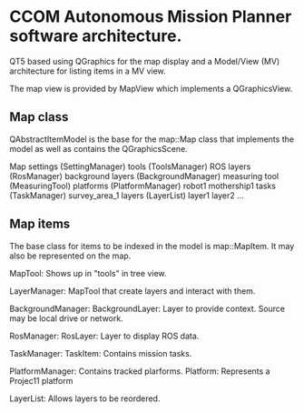 # CCOM Autonomous Mission Planner software architecture.

QT5 based using QGraphics for the map display and a Model/View (MV) architecture for listing items in a MV view.

The map view is provided by MapView which implements a QGraphicsView.

## Map class

QAbstractItemModel is the base for the map::Map class that implements the model as well as contains the QGraphicsScene.

Map
  settings (SettingManager)
  tools (ToolsManager)
    ROS layers (RosManager)
    background layers (BackgroundManager)
    measuring tool (MeasuringTool)
  platforms (PlatformManager)
    robot1
    mothership1
  tasks (TaskManager)
    survey_area_1
  layers (LayerList)
    layer1
    layer2
 ...

## Map items

The base class for items to be indexed in the model is map::MapItem. It may also be represented on the map.

MapTool: Shows up in "tools" in tree view.

LayerManager: MapTool that create layers and interact with them.

  BackgroundManager:
    BackgroundLayer: Layer to provide context. Source may be local drive or network.

  RosManager:
    RosLayer: Layer to display ROS data.

TaskManager:
  TaskItem: Contains mission tasks.

PlatformManager: Contains tracked plarforms.
  Platform: Represents a Projec11 platform

LayerList: Allows layers to be reordered.
